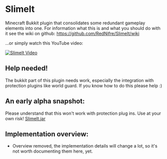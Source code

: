 SlimeIt
=======

Minecraft Bukkit plugin that consolidates some redundant gameplay elements into one.
For information what this is and what you should do with it see the wiki on github:
https://github.com/RedNifre/SlimeIt/wiki

...or simply watch this YouTube video:

[![SlimeIt Video](http://img.youtube.com/vi/hjepZGCGNwo/0.jpg)](http://www.youtube.com/watch?v=hjepZGCGNwo)

Help needed!
------------
The bukkit part of this plugin needs work, especially the integration with protection plugins like world guard.
If you know how to do this please help :)

An early alpha snapshot:
------------------------
Please understand that this won't work with protection plug ins. Use at your own risk!
[SlimeIt.jar](https://dl.dropboxusercontent.com/u/2098438/Permanent/SlimeIt/SlimeIt.jar)

Implementation overview:
------------------------
* Overview removed, the implementation details will change a lot, so it's not worth documenting them here, yet.


